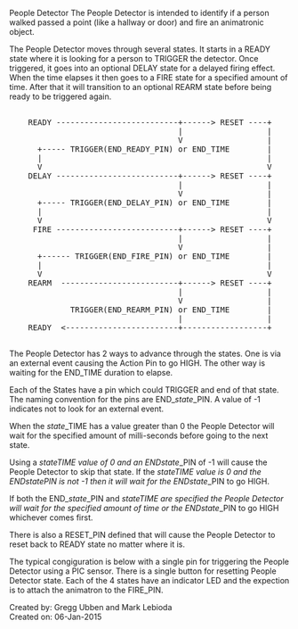 People Detector
The People Detector is intended to identify if a person walked passed a point
(like a hallway or door) and fire an animatronic object.

The People Detector moves through several states.  It starts in a READY state
where it is looking for a person to TRIGGER the detector.  Once triggered, it
goes into an optional DELAY state for a delayed firing effect.  When the time
elapses it then goes to a FIRE state for a specified amount of time.  After
that it will transition to an optional REARM state before being ready to be
triggered again.

<pre>

    READY --------------------------+------> RESET ----+
                                    |                  |
                                    V                  |
      +----- TRIGGER(END_READY_PIN) or END_TIME        |
      |                                                |
      V                                                V
    DELAY --------------------------+------> RESET ----+
                                    |                  |
                                    V                  |
      +----- TRIGGER(END_DELAY_PIN) or END_TIME        |
      |                                                |
      V                                                V
     FIRE --------------------------+------> RESET ----+
                                    |                  |
                                    V                  |
      +------ TRIGGER(END_FIRE_PIN) or END_TIME        |
      |                                                |
      V                                                V
    REARM  -------------------------+------> RESET ----+
                                    |                  |
                                    V                  |
             TRIGGER(END_REARM_PIN) or END_TIME        |
                                    |                  |
    READY  &lt;------------------------+------------------+

</pre>

The People Detector has 2 ways to advance through the states.  One is via an
external event causing the Action Pin to go HIGH.  The other way is waiting
for the END_TIME duration to elapse.

Each of the States have a pin which could TRIGGER and end of that state.  The
naming convention for the pins are END_*state*_PIN.  A value of -1 indicates
not to look for an external event.

When the *state*_TIME has a value greater than 0 the People Detector will
wait for the specified amount of milli-seconds before going to the next state.

Using a *state*_TIME value of 0 and an END_*state*_PIN of -1 will cause the
People Detector to skip that state.  If the *state*_TIME value is 0 and the
END_*state*_PIN is not -1 then it will wait for the END_*state*_PIN to go
HIGH.

If both the END_*state*_PIN and *state*_TIME are specified the People Detector
will wait for the specified amount of time or the END_*state*_PIN to go HIGH
whichever comes first.

There is also a RESET_PIN defined that will cause the People Detector to
reset back to READY state no matter where it is.

The typical congiguration is below with a single pin for triggering the
People Detector using a PIC sensor.  There is a single button for resetting
People Detector state.  Each of the 4 states have an indicator LED and the
expection is to attach the animatron to the FIRE_PIN.

Created by: Gregg Ubben and Mark Lebioda<br>
Created on: 06-Jan-2015

